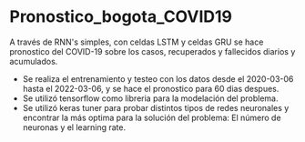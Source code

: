 # Pronostico_bogota_COVID19

A través de RNN's simples, con celdas LSTM y celdas GRU se hace pronostico del COVID-19 sobre los casos, recuperados y fallecidos diarios y acumulados.


- Se realiza el entrenamiento y testeo con los datos desde el 2020-03-06 hasta el 2022-03-06, y se hace el pronostico para 60 dias despues. 
- Se utilizó tensorflow como libreria para la modelación del problema. 
- Se utilizó keras tuner para probar distintos tipos de redes neuronales y encontrar la más optima para la solución del problema: El número de neuronas y el learning rate. 

